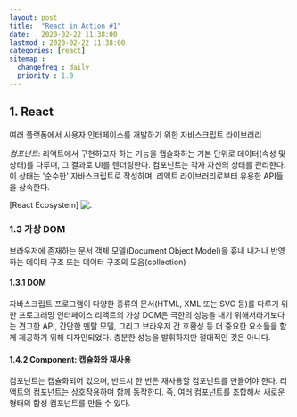 ```yaml
---
layout: post
title:  "React in Action #1"
date:   2020-02-22 11:38:00 
lastmod : 2020-02-22 11:38:00
categories: [react]
sitemap :
  changefreq : daily
  priority : 1.0
---
```


## 1. React
여러 플랫폼에서 사용자 인터페이스를 개발하기 위한 자바스크립트 라이브러리

_*컴포넌트*_: 리액트에서 구현하고자 하는 기능을 캡슐화하는 기본 단위로 데이터(속성 및 상태)를 다루며, 그 결과로 UI를 렌더링한다.
컴포넌트는 각자 자신의 상태를 관리한다. 이 상태는 '순수한' 자바스크립트로 작성하며, 리액트 라이브러리로부터 유용한 API들을 상속한다.

[React Ecosystem]
![.](https://if-else.s3.amazonaws.com/images/react-map.svg)

<div class="divider"></div>

### 1.3 가상 DOM
브라우저에 존재하는 문서 객체 모델(Document Object Model)을 흉내 내거나 반영하는 데이터 구조 또는 데이터 구조의 모음(collection)

#### 1.3.1 DOM
자바스크립트 프로그램이 다양한 종류의 문서(HTML, XML 또는 SVG 등)를 다루기 위한 프로그래밍 인터페이스
리액트의 가상 DOM은 극한의 성능을 내기 위해서라기보다는 견고한 API, 간단한 멘탈 모델, 그리고 브라우저 간 호환성 등 더 중요한 요소들을 함께 제공하기 위해 디자인되었다. 충분한 성능을 발휘하지만 절대적인 것은 아니다.

#### 1.4.2 Component: 캡슐화와 재사용
컴포넌트는 캡슐화되어 있으며, 반드시 한 번은 재사용할 컴포넌트를 만들어야 한다.
리액트의 컴포넌트는 상호작용하며 함께 동작한다. 즉, 여러 컴포넌트를 조합해서 새로운 형태의 합성 컴포넌트를 만들 수 있다. 




